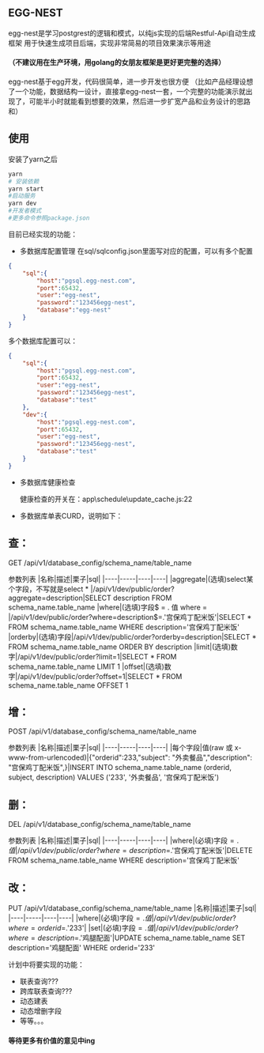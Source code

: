 ## EGG-NEST

egg-nest是学习postgrest的逻辑和模式，以纯js实现的后端Restful-Api自动生成框架 用于快速生成项目后端，实现非常简易的项目效果演示等用途

#### （不建议用在生产环境，用golang的女朋友框架是更好更完整的选择）

egg-nest基于egg开发，代码很简单，进一步开发也很方便
（比如产品经理设想了一个功能，数据结构一设计，直接拿egg-nest一套，一个完整的功能演示就出现了，可能半小时就能看到想要的效果，然后进一步扩宽产品和业务设计的思路和）

## 使用
安装了yarn之后
```bash
yarn
# 安装依赖
yarn start
#启动服务
yarn dev
#开发者模式
#更多命令参照package.json
```

目前已经实现的功能：
+ 多数据库配置管理
    在sql/sqlconfig.json里面写对应的配置，可以有多个配置
```json
{
    "sql":{
        "host":"pgsql.egg-nest.com",
        "port":65432,
        "user":"egg-nest",
        "password":"123456egg-nest",
        "database":"egg-nest"
    }
}
```

多个数据库配置可以：
```json
{
    "sql":{
        "host":"pgsql.egg-nest.com",
        "port":65432,
        "user":"egg-nest",
        "password":"123456egg-nest",
        "database":"test"
    },
    "dev":{
        "host":"pgsql.egg-nest.com",
        "port":65432,
        "user":"egg-nest",
        "password":"123456egg-nest",
        "database":"test"
    }
}
```

+ 多数据库健康检查

    健康检查的开关在：app\schedule\update_cache.js:22 

+ 多数据库单表CURD，说明如下：


## 查：

GET /api/v1/database_config/schema_name/table_name

参数列表
|名称|描述|栗子|sql|
|----|-----|----|----|
|aggregate|(选填)select某个字段，不写就是select * |/api/v1/dev/public/order?aggregate=description|SELECT description FROM schema_name.table_name
|where|(选填)字段$ = . 值 where = |/api/v1/dev/public/order?where=description$=.'宫保鸡丁配⽶饭'|SELECT * FROM schema_name.table_name WHERE description='宫保鸡丁配⽶饭'
|orderby|(选填)字段|/api/v1/dev/public/order?orderby=description|SELECT * FROM schema_name.table_name ORDER BY description
|limit|(选填)数字|/api/v1/dev/public/order?limit=1|SELECT * FROM schema_name.table_name LIMIT 1
|offset|(选填)数字|/api/v1/dev/public/order?offset=1|SELECT * FROM schema_name.table_name OFFSET 1


## 增：

POST /api/v1/database_config/schema_name/table_name

参数列表
|名称|描述|栗子|sql|
|----|-----|----|----|
|每个字段|值(raw 或 x-www-from-urlencoded)|{"orderid":233,"subject": "外卖餐品","description": "宫保鸡丁配⽶饭",}|INSERT INTO schema_name.table_name (orderid, subject, description) VALUES ('233', '外卖餐品', '宫保鸡丁配⽶饭')

## 删：
DEL /api/v1/database_config/schema_name/table_name

参数列表
|名称|描述|栗子|sql|
|----|-----|----|----|
|where|(必填)字段$=.值|/api/v1/dev/public/order?where=description$=.'宫保鸡丁配⽶饭'|DELETE FROM schema_name.table_name WHERE description='宫保鸡丁配⽶饭'



## 改：
PUT /api/v1/database_config/schema_name/table_name
|名称|描述|栗子|sql|
|----|-----|----|----|
|where|(必填)字段$=.值|/api/v1/dev/public/order?where=orderid$=.'233'|
|set|(必填)字段$=.值|/api/v1/dev/public/order?where=description$=.'鸡腿配面'|UPDATE schema_name.table_name SET description='鸡腿配面' WHERE orderid='233'



计划中将要实现的功能：
+ 联表查询???
+ 跨库联表查询???
+ 动态建表
+ 动态增删字段
+ 等等。。。
#### 等待更多有价值的意见中ing
